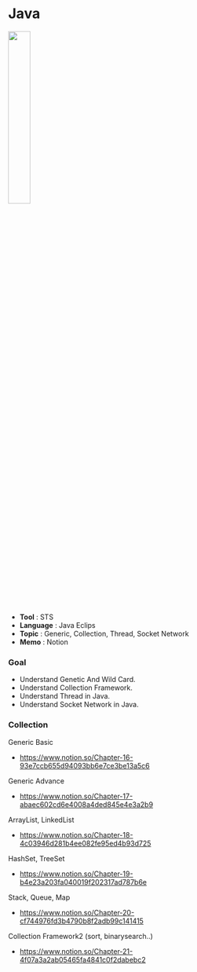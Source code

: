 # Java

<img src="https://user-images.githubusercontent.com/53969142/94687170-d630c500-0366-11eb-86e2-d702d308106a.png" width="30%">

- **Tool** : STS
- **Language** : Java Eclips
- **Topic** : Generic, Collection, Thread, Socket Network
- **Memo** : Notion

### Goal
- Understand Genetic And Wild Card.
- Understand Collection Framework.
- Understand Thread in Java.
- Understand Socket Network in Java.

### Collection 
Generic Basic
- https://www.notion.so/Chapter-16-93e7ccb655d94093bb6e7ce3be13a5c6

Generic Advance
- https://www.notion.so/Chapter-17-abaec602cd6e4008a4ded845e4e3a2b9

ArrayList, LinkedList
- https://www.notion.so/Chapter-18-4c03946d281b4ee082fe95ed4b93d725

HashSet<E>, TreeSet<E>
- https://www.notion.so/Chapter-19-b4e23a203fa040019f202317ad787b6e
  
Stack, Queue, Map
- https://www.notion.so/Chapter-20-cf744976fd3b4790b8f2adb99c141415

Collection Framework2 (sort, binarysearch..)
- https://www.notion.so/Chapter-21-4f07a3a2ab05465fa4841c0f2dabebc2

